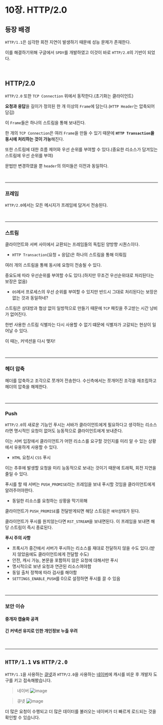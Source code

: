 # 10장. HTTP/2.0

## 등장 배경
`HTTP/1.1`은 심각한 회전 지연이 발생하기 때문에 성능 문제가 존재한다.

이를 해결하기위해 구글에서 `SPDY`를 개발하였고 이것이 바로 `HTTP/2.0`의 기반이 되었다.

<br>

## HTTP/2.0
`HTTP/2.0` 또한 `TCP Connection` 위에서 동작한다.(초기화는 클라이언트)

**요청과 응답**을 길이가 정의된 한 개 이상의 `Frame`에 담는다.(`HTTP Header`는 압축되어 담김)

이 `Frame`들은 하나의 스트림을 통해 보내진다.

한 개의 `TCP Connection`은 여러 `Frame`을 만들 수 있기 때문에 **`HTTP Transaction`을 동시에 처리하는 것이 가능**해진다.

또한 스트림에 대한 흐름 제어와 우선 순위를 부여할 수 있다.(중요한 리소스가 담겨있는 스트림에 우선 순위를 부여)

문법만 변경하였을 뿐 `header`의 의미들은 이전과 동일하다.

<br>

-----------------------------------

### 프레임
`HTTP/2.0`에서는 모든 메시지가 프레임에 담겨서 전송된다. 

<br>

-----------------------------------

### 스트림
클라이언트와 서버 사이에서 교환되는 프레임들의 독립된 양방향 시퀀스이다.
- `HTTP Transaction`(요청 + 응답)은 하나의 스트림을 통해 이뤄짐

여러 개의 스트림을 통해 동시에 요청이 전송될 수 있다.

중요도에 따라 우선순위를 부여할 수도 있다.(하지만 무조건 우선순위대로 처리된다는 보장은 없음)
- `OS`에서 프로세스의 우선 순위를 부여할 수 있지만 반드시 그대로 처리된다는 보장은 없는 것과 동일하네?

스트림은 상대방과 협상 없이 일방적으로 만들기 때문에 `TCP` 패킷을 주고받는 시간 낭비가 없어진다.

한번 사용한 스트림 식별자는 다시 사용할 수 없기 떄문에 식별자가 고갈되는 현상이 일어날 수 있다. 

이 때는, 커넥션을 다시 맺자!

<br>

----------------------------------

### 헤더 압축
헤더를 압축하고 조각으로 쪼개어 전송한다. 수신측에서는 쪼개어진 조각을 재조립하고 헤더의 압축을 해제한다.

<br>

-----------------------------------

### Push
`HTTP/2.0`의 새로운 기능인 푸시는 서바가 클라이언트에게 필요하다고 생각하는 리소스라면 명시적인 요청이 없어도 능동적으로 클라이언트에게 보내준다.

이는 서버 입장에서 클라이언트가 어떤 리소스를 요구할 것인지를 미리 알 수 있는 상황에서 유용하게 사용할 수 있다.
- `HTML` 요청시 `CSS` 푸시

이는 추후에 발생할 요청을 미리 능동적으로 보내는 것이기 때문에 트래픽, 회전 지연을 줄일 수 있다.

푸시를 할 때 서버는 `PUSH_PROMISE`라는 프레임을 보내 푸시할 것임을 클라이언트에게 알려주어야한다.
- 동일한 리소스를 요청하는 상황을 막기위해

클라이언트가 `PUSH_PROMISE`를 전달받게되면 해당 스트림은 `예약`상태가 된다.

클라이언트가 푸시를 원치않는다면 `RST_STREAM`을 보내면된다. 이 프레임을 보내면 해당 스트림이 즉시 종료된다.

**푸시 주의 사항**
- 프록시가 중간에서 서버가 푸시하는 리소스를 재대로 전달하지 않을 수도 있다.(받지 않았음에도 클라이언트에게 전달할 수도)
- 안전, 캐시 가능, 본문을 포함하지 않은 요청에 대해서만 푸시
- 명시적으로 보낸 요청과 연관된 리소스여야함
- 동일 출처 정책에 따라 검사를 해야함
- `SETTINGS_ENABLE_PUSH`를 0으로 설정하면 푸시를 끌 수 있음

<br>

----------------------------------

### 보안 이슈
#### 중개자 캡슐화 공격
#### 긴 커넥션 유지로 인한 개인정보 누출 우려


<br>

---------------------------------

## `HTTP/1.1` vs `HTTP/2.0`
`HTTP/1.1`을 사용하는 [큐넷](www.q-net.or.kr)과 `HTTP/2.0`을 사용하는 [네이버](www.naver.com)에 캐시를 비운 후 개발자 도구를 키고 접속해봤습니다.

> 네이버
> ![image](https://user-images.githubusercontent.com/60773356/140476016-b47c0f33-c7dd-4a4e-b83b-ec979981959d.png)

> 큐넷
> ![image](https://user-images.githubusercontent.com/60773356/140476107-d0563519-5f36-4cfe-9cf9-0c8508b010fa.png)

더 많은 요청이 수행되고 더 많은 데이터를 불러오는 네이버가 더 빠르게 로드되는 것을 확인할 수 있습니다.



